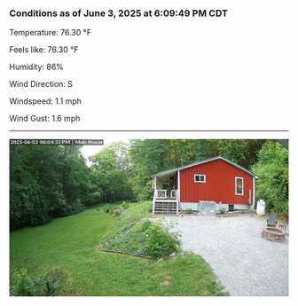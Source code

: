 ### Conditions as of June 3, 2025 at 6:09:49 PM CDT 

Temperature: 76.30 &deg;F

Feels like: 76.30 &deg;F

Humidity: 86%

Wind Direction: S

Windspeed: 1.1 mph

Wind Gust: 1.6 mph

---

<img src="./images/latest.jpeg"/>

